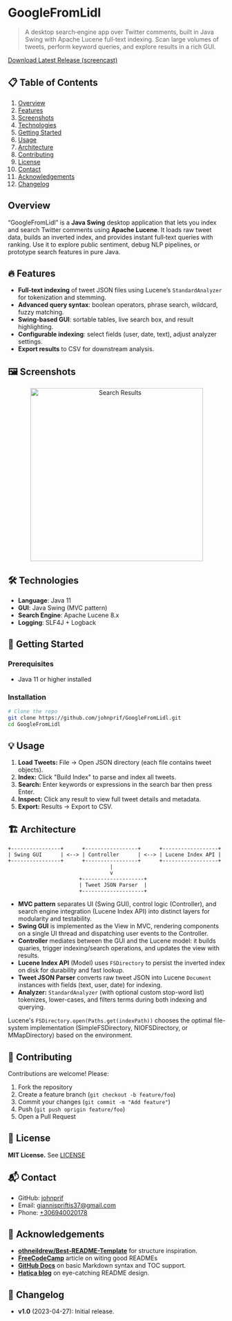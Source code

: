 # GoogleFromLidl
> A desktop search‑engine app over Twitter comments, built in Java Swing with Apache Lucene full‑text indexing. Scan large volumes of tweets, perform keyword queries, and explore results in a rich GUI.  

[Download Latest Release (screencast)](https://github.com/johnprif/GoogleFromLidl#demo)

## 📋 Table of Contents

1. [Overview](#overview)  
2. [Features](#--features)  
3. [Screenshots](#🖼️-screenshots)  
4. [Technologies](#🛠️-technologies)  
5. [Getting Started](#🚀-getting-started)  
6. [Usage](#usage)  
7. [Architecture](#🏗-architecture)  
8. [Contributing](#🤝-contributing)  
9. [License](#📄-license--contact) 
10. [Contact](#📬-contact) 
11. [Acknowledgements](#🙏-acknowledgements)  
12. [Changelog](#📝-changelog)  

## Overview

“GoogleFromLidl” is a **Java Swing** desktop application that lets you index and search Twitter comments using **Apache Lucene**. It loads raw tweet data, builds an inverted index, and provides instant full‑text queries with ranking. Use it to explore public sentiment, debug NLP pipelines, or prototype search features in pure Java.

## 🔥 Features

- **Full‑text indexing** of tweet JSON files using Lucene’s `StandardAnalyzer` for tokenization and stemming.  
- **Advanced query syntax**: boolean operators, phrase search, wildcard, fuzzy matching.  
- **Swing‑based GUI**: sortable tables, live search box, and result highlighting.  
- **Configurable indexing**: select fields (user, date, text), adjust analyzer settings.  
- **Export results** to CSV for downstream analysis.  

## 🖼️ Screenshots

<p align="center">  
  <img src="https://user-images.githubusercontent.com/56134761/217270067-7924a16b-fbf3-4739-a27b-91b459b6941c.png" alt="Search Results" width="400"/>  
</p>

## 🛠️ Technologies

- **Language**: Java 11 
- **GUI**: Java Swing (MVC pattern) 
- **Search Engine**: Apache Lucene 8.x
- **Logging**: SLF4J + Logback  

## 🚀 Getting Started

### Prerequisites

- Java 11 or higher installed  

### Installation

```bash
# Clone the repo
git clone https://github.com/johnprif/GoogleFromLidl.git
cd GoogleFromLidl
```

## 💡 Usage
1. **Load Tweets:** File -> Open JSON directory (each file contains tweet objects).
2. **Index:** Click "Build Index" to parse and index all tweets.
3. **Search:** Enter keywords or expressions in the search bar then press Enter.
4. **Inspect:** Click any result to view full tweet details and metadata.
5. **Export:** Results -> Export to CSV.

## 🏗 Architecture
```plaintext
+----------------+      +-----------------+      +------------------+
| Swing GUI      | <--> | Controller      | <--> | Lucene Index API |
+----------------+      +-----------------+      +------------------+
                                 |
                                 v
                       +--------------------+
                       | Tweet JSON Parser  |
                       +--------------------+
```
- **MVC pattern** separates UI (Swing GUI), control logic (Controller), and search engine integration (Lucene Index API) into distinct layers for modularity and testability.
- **Swing GUI** is implemented as the View in MVC, rendering components on a single UI thread and dispatching user events to the Controller.
- **Controller** mediates between the GUI and the Lucene model: it builds quaries, trigger indexing/search operations, and updates the view with results.
- **Lucene Index API** (Model) uses `FSDirectory` to persist the inverted index on disk for durability and fast lookup.
- **Tweet JSON Parser** converts raw tweet JSON into Lucene `Document` instances with fields (text, user, date) for indexing.
- **Analyzer:** `StandardAnalyzer` (with optional custom stop-word list) tokenizes, lower-cases, and filters terms during both indexing and querying.

Lucene's `FSDirectory.open(Paths.get(indexPath))` chooses the optimal file-system implementation (SimpleFSDirectory, NIOFSDirectory, or MMapDirectory) based on the environment.

## 🤝 Contributing
Contributions are welcome! Please:
1. Fork the repository
2. Create a feature branch (`git checkout -b feature/foo`)
3. Commit your changes (`git commit -m "Add feature"`)
4. Push (`git push oprigin feature/foo`)
5. Open a Pull Request

## 📄 License
**MIT License.** See [LICENSE](https://github.com/johnprif/GoogleFromLidl/blob/main/LICENSE)

## 📬 Contact
- GitHub: [johnprif](https://github.com/johnprif)
- Email: [giannispriftis37@gmail.com](mailto:giannispriftis37@gmail.com)
- Phone: [+306940020178](tel:+306940020178)

## 🙏 Acknowledgements
- **[othneildrew/Best-README-Template](https://www.hatica.io/blog/best-practices-for-github-readme/?utm_source=chatgpt.com)** for structure inspiration.
- **[FreeCodeCamp](https://github.com/Louis3797/awesome-readme-template?utm_source=chatgpt.com)** article on witing good READMEs
- **[GitHub Docs](https://docs.github.com/en/get-started/writing-on-github/getting-started-with-writing-and-formatting-on-github/basic-writing-and-formatting-syntax?utm_source=chatgpt.com)** on basic Markdown syntax and TOC support.
- **[Hatica blog](https://www.hatica.io/blog/best-practices-for-github-readme/?utm_source=chatgpt.com)** on eye-catching README design.

## 📝 Changelog
- **v1.0** (2023-04-27): Initial release.
